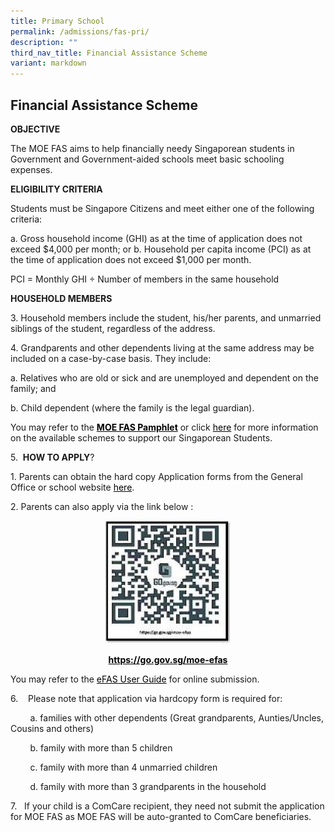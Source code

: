 ```yaml
---
title: Primary School
permalink: /admissions/fas-pri/
description: ""
third_nav_title: Financial Assistance Scheme
variant: markdown
---
```

## Financial Assistance Scheme

**OBJECTIVE**

The MOE FAS aims to help financially needy Singaporean students in Government and Government-aided schools meet basic schooling expenses.

**ELIGIBILITY CRITERIA**

Students must be Singapore Citizens and meet either one of the following criteria:

a. Gross household income (GHI) as at the time of application does not exceed $4,000 per month; or
b. Household per capita income (PCI) as at the time of application does not exceed $1,000 per month.

PCI = Monthly GHI ÷ Number of members in the same household

**HOUSEHOLD MEMBERS**

3\. Household members include the student, his/her parents, and unmarried siblings of the student, regardless of the address.

4\. Grandparents and other dependents living at the same address may be included on a case-by-case basis. They include:

a. Relatives who are old or sick and are unemployed and dependent on the family; and

b. Child dependent (where the family is the legal guardian).

You may refer to the&nbsp;**[MOE FAS Pamphlet](https://drive.google.com/file/d/1dXULXaYgnv335Zjh7fdfHQqOrdgB2QWe/view?usp=sharing)** or&nbsp;click&nbsp;[here](https://www.moe.gov.sg/financial-matters/financial-assistance)&nbsp;for more information on the available schemes to support our Singaporean Students.

5.&nbsp; **HOW TO APPLY**?

1\.  Parents can obtain the hard copy Application forms from the General Office or school website [here](https://drive.google.com/file/d/1zed109W8V4b935CEdWreauMEuVu6wZED/view?usp=sharing).

2\. Parents can also apply via the link below :

<p style="text-align:center;">
<img style="width:40%" src="/images/Primary/qr%20code.jpg">
</p>



<style>
a {
  color: black;
}
</style>



<p><b></b></p><center><b><a href="https://go.gov.sg/moe-efas">https://go.gov.sg/moe-efas</a></b></center><p></p>




You may refer to the [eFAS User Guide](https://drive.google.com/file/d/1r73LXFaXaiqu-zwVWT8X31XzL7mp93Me/view?usp=sharing) for online submission.

6.&nbsp;&nbsp; &nbsp;Please note that application via hardcopy form is required for:&nbsp;

&nbsp;&nbsp; &nbsp;&nbsp;&nbsp; &nbsp;a. families with other dependents (Great grandparents, Aunties/Uncles, Cousins and others)&nbsp;

&nbsp;&nbsp; &nbsp;&nbsp;&nbsp; &nbsp;b. family with more than 5 children&nbsp;

&nbsp;&nbsp; &nbsp;&nbsp;&nbsp; &nbsp;c. family with more than 4 unmarried children&nbsp;

&nbsp;&nbsp; &nbsp;&nbsp;&nbsp; &nbsp;d. family with more than 3 grandparents in the household&nbsp;

7.&nbsp; &nbsp;If your child is a ComCare recipient, they need not submit the application for MOE FAS as MOE FAS will be auto-granted to ComCare beneficiaries.